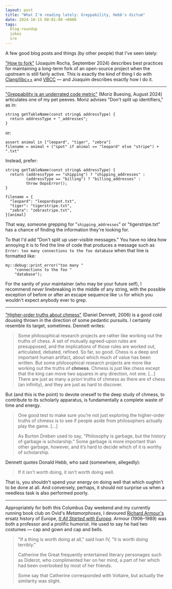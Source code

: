 ```yaml
---
layout: post
title: "What I'm reading lately: Greppability, Hebb's dictum"
date: 2024-10-15 00:01:00 +0000
tags:
  blog-roundup
  jokes
  sre
---
```


A few good blog posts and things (by other people) that I've seen lately:

["How to fork"](https://joaquimrocha.com/2024/09/22/how-to-fork/) (Joaquim Rocha, September 2024)
describes best practices for maintaining a long-term fork of an open-source project
when the upstream is still fairly active. This is exactly the kind of thing I do with
[Clang/libc++](https://github.com/Quuxplusone/llvm-project) and
[VBCC](https://github.com/Quuxplusone/vbccz) — and Joaquim describes exactly how I do it.

----

["Greppability is an underrated code metric"](https://morizbuesing.com/blog/greppability-code-metric/) (Moriz Buesing, August 2024)
articulates one of my pet peeves. Moriz advises "Don't split up identifiers," as in:

    string getTableName(const string& addressType) {
      return addressType + "_addresses";
    }

or:

    assert animal in ["leopard", "tiger", "zebra"]
    filename = animal + ("spot" if animal == "leopard" else "stripe") + ".txt"

Instead, prefer:

    string getTableName(const string& addressType) {
      return (addressType == "shipping") ? "shipping_addresses" :
             (addressType == "billing") ? "billing_addresses" :
             throw OopsError();
    }

    filename = {
      "leopard": "leopardspot.txt",
      "tiger": "tigerstripe.txt",
      "zebra": "zebrastripe.txt",
    }[animal]

That way, someone grepping for "`shipping_addresses`" or "tigerstripe.txt"
has a chance of finding the information they're looking for.

To that I'd add "Don't split up user-visible messages." You have no idea how
annoying it is to find the line of code that produces a message such as
`Error: too many connections to the foo database` when that line is formatted
like:

    my::debug::print_error("too many "
        "connections to the foo "
        "database");

For the sanity of your maintainer (who may be your future self), I recommend
_never_ linebreaking in the middle of any string, with the possible exception
of before or after an escape sequence like `\n` for which you wouldn't expect anybody
ever to grep.

----

["Higher-order truths about chmess"](https://personal.lse.ac.uk/robert49/teaching/ph445/notes/dennett.pdf) (Daniel Dennett, 2006)
is a good cold dousing thrown in the direction of some pedantic pursuits.
I certainly resemble its target, sometimes. Dennett writes:

> Some philosophical research projects are
> rather like working out the truths of chess.
> A set of mutually agreed-upon rules are presupposed,
> and the implications of those rules
> are worked out, articulated, debated, refined. So far, so
> good. Chess is a deep and important human artifact,
> about which much of value has been written. But some
> philosophical research projects are more like working
> out the truths of <b>chmess</b>. Chmess is just like chess
> except that the king can move two squares in any
> direction, not one. [...]
> There are just as many a priori truths of chmess as there are
> of chess (an infinity), and they are just as hard to discover.

But (and this is the point) to devote oneself to the deep study of chmess,
to contribute to its scholarly apparatus, is fundamentally a complete
waste of time and energy.

> One good test to make sure you’re not just
> exploring the higher-order truths of chmess is to see if
> people aside from philosophers actually play the
> game. [...]
>
> As Burton Dreben used to say, "Philosophy is garbage,
> but the history of garbage is scholarship." Some garbage
> is more important than other garbage, however, and it’s hard to
> decide which of it is worthy of scholarship.

Dennett quotes Donald Hebb, who said (somewhere, allegedly):

> If it isn't worth doing, it isn't worth doing well.

That is, you shouldn't spend your energy on doing well that which oughtn't to be done at all.
And conversely, perhaps, it should not surprise us when a needless task is also performed poorly.

----

Appropriately for both this Columbus Day weekend and my currently running
book club on Ovid's _Metamorphoses_, I devoured [Richard Armour's](https://en.wikipedia.org/wiki/Richard_Armour)
ersatz history of Europe, [_It All Started with Europa_](https://amzn.to/3BJ6mzz).
Armour (1906–1989) was both a professor and a prolific humorist.
He used to say he had two costumes — cap and gown and cap and bells.

> "If a thing is worth doing at all," said Ivan IV, "it is worth doing terribly."
>
> Catherine the Great frequently entertained literary personages such as Diderot,
> who complimented her on her mind, a part of her which had been overlooked
> by most of her friends.
>
> Some say that Catherine corresponded with Voltaire,
> but actually the similarity was slight.
